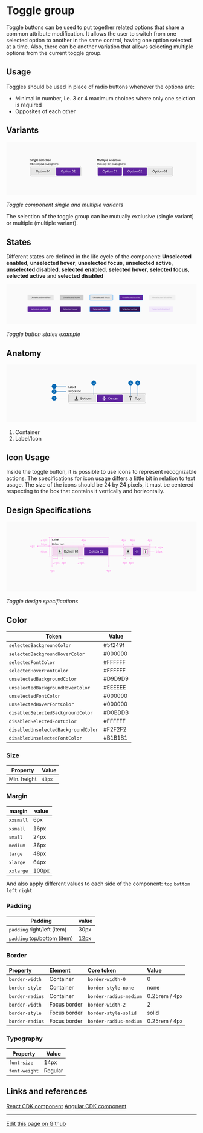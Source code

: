 # Toggle group

Toggle buttons can be used to put together related options that share a common attribute modification.
It allows the user to switch from one selected option to another in the same control, having one option selected at a time. Also, there can be another variation that allows selecting multiple options from the current toggle group.


## Usage

Toggles should be used in place of radio buttons whenever the options are:

* Minimal in number, i.e. 3 or 4 maximum choices where only one selction is required
* Opposites of each other

## Variants

![Toggle component single and multiple variants](images/toggle_group_variants.png)

_Toggle component single and multiple variants_

The selection of the toggle group can be mutually exclusive (single variant) or multiple (multiple variant).

## States

Different states are defined in the life cycle of the component:
**Unselected enabled**, **unselected hover**, **unselected focus**, **unselected active**, **unselected disabled**, **selected enabled**, **selected hover**, **selected focus**, **selected active** and **selected disabled**

![Toggle button states example](images/toggle_group_states.png)

_Toggle button states example_


## Anatomy

![Toggle component anatomy](images/toggle_group_anatomy.png)

1. Container
2. Label/Icon


## Icon Usage

Inside the toggle button, it is possible to use icons to represent recognizable actions. The specifications for icon usage differs a little bit in relation to text usage. The size of the icons should be 24 by 24 pixels, it must be centered respecting to the box that contains it vertically and horizontally. 


## Design Specifications

![Toggle design specifications](images/toggle_group_specs.png)

_Toggle design specifications_
## Color

| Token          | Value|
|--------------------|------|
| `selectedBackgroundColor` |  #5f249f |
| `selectedBackgroundHoverColor` | #000000 |
| `selectedFontColor` | #FFFFFF |
| `selectedHoverFontColor` | #FFFFFF |
| `unselectedBackgroundColor` | #D9D9D9 |
| `unselectedBackgroundHoverColor` | #EEEEEE |
| `unselectedFontColor` | #000000 |
| `unselectedHoverFontColor` | #000000 |
| `disabledSelectedBackgroundColor` | #D0BDDB |
| `disabledSelectedFontColor` | #FFFFFF |
| `disabledUnselectedBackgroundColor` | #F2F2F2 |
| `disabledUnselectedFontColor` | #B1B1B1 |


### Size

| Property           | Value|
|--------------------|------|
| Min. height| `43px` |

### Margin

margin | value
-- | --
```xxsmall``` | 6px
```xsmall``` | 16px
```small``` | 24px
```medium``` | 36px
```large``` | 48px
```xlarge``` | 64px
```xxlarge``` | 100px

And also apply different values to each side of the component:
```top``` ```bottom``` ```left``` ```right```


### Padding

Padding | value
-- | --
| `padding` right/left (item)| 30px |
| `padding` top/bottom (item)| 12px |



### Border

| Property                 | Element          | Core token                 | Value            |
| :----------------------- | :--------------- | :------------------------- | :--------------- |
| `border-width`           | Container        | `border-width-0`           | 0                |
| `border-style`           | Container        | `border-style-none`        | none             |
| `border-radius`          | Container        | `border-radius-medium`     | 0.25rem / 4px    |
| `border-width`           | Focus border     | `border-width-2`           | 2                |
| `border-style`           | Focus border     | `border-style-solid`       | solid            |
| `border-radius`          | Focus border     | `border-radius-medium`     | 0.25rem / 4px    |

### Typography

| Property           | Value|
|--------------------|------|
| `font-size`| 14px |
| `font-weight`| Regular |



## Links and references

[React CDK component](https://developer.dxc.com/tools/react/next/#/components/toggleGroup)
[Angular CDK component](https://developer.dxc.com/tools/angular/next/#/components/toggleGroup)

____________________________________________________________

[Edit this page on Github](https://github.com/dxc-technology/halstack-style-guide/blob/master/guidelines/components/toggle/README.md)
